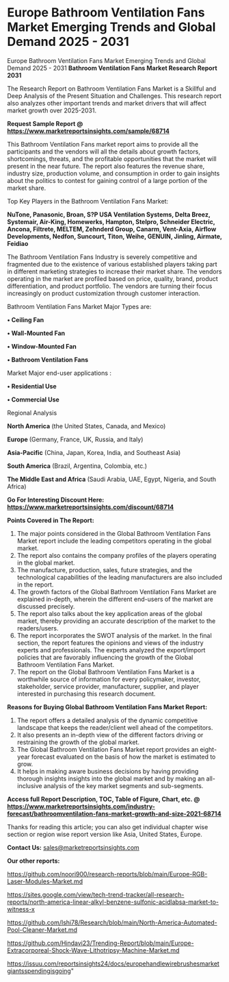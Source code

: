 # Europe Bathroom Ventilation Fans Market Emerging Trends and Global Demand 2025 - 2031
 Europe Bathroom Ventilation Fans Market Emerging Trends and Global Demand 2025 - 2031
<strong>Bathroom Ventilation Fans Market Research Report 2031</strong>

The Research Report on Bathroom Ventilation Fans Market is a Skillful and Deep Analysis of the Present Situation and Challenges. This research report also analyzes other important trends and market drivers that will affect market growth over 2025-2031.

<strong>Request Sample Report @ <a href=https://www.marketreportsinsights.com/sample/68714>https://www.marketreportsinsights.com/sample/68714</a></strong>

This Bathroom Ventilation Fans market report aims to provide all the participants and the vendors will all the details about growth factors, shortcomings, threats, and the profitable opportunities that the market will present in the near future. The report also features the revenue share, industry size, production volume, and consumption in order to gain insights about the politics to contest for gaining control of a large portion of the market share.

Top Key Players in the Bathroom Ventilation Fans Market:

<strong>NuTone, Panasonic, Broan, S?P USA Ventilation Systems, Delta Breez, Systemair, Air-King, Homewerks, Hampton, Stelpro, Schneider Electric, Ancona, Filtrete, MELTEM, Zehnderd Group, Canarm, Vent-Axia, Airflow Developments, Nedfon, Suncourt, Titon, Weihe, GENUIN, Jinling, Airmate, Feidiao</strong>

The Bathroom Ventilation Fans Industry is severely competitive and fragmented due to the existence of various established players taking part in different marketing strategies to increase their market share. The vendors operating in the market are profiled based on price, quality, brand, product differentiation, and product portfolio. The vendors are turning their focus increasingly on product customization through customer interaction.

Bathroom Ventilation Fans Market Major Types are:

<strong>• Ceiling Fan

• Wall-Mounted Fan 

• Window-Mounted Fan

• Bathroom Ventilation Fans</strong>

Market Major end-user applications :

<strong>• Residential Use

• Commercial Use</strong>

Regional Analysis

</u><strong><b>North America</b></strong> (the United States, Canada, and Mexico)

<strong><b>Europe </b></strong>(Germany, France, UK, Russia, and Italy)

<strong><b>Asia-Pacific</b></strong> (China, Japan, Korea, India, and Southeast Asia)

<strong><b>South America</b></strong> (Brazil, Argentina, Colombia, etc.)

<strong><b>The Middle East and Africa</b></strong> (Saudi Arabia, UAE, Egypt, Nigeria, and South Africa)

<strong>Go For Interesting Discount Here: <a href=https://www.marketreportsinsights.com/discount/68714>https://www.marketreportsinsights.com/discount/68714</a></strong>

<strong>Points Covered in The Report:</strong>
<ol>
  <li>The major points considered in the Global Bathroom Ventilation Fans Market report include the leading competitors operating in the global market.</li>
  <li>The report also contains the company profiles of the players operating in the global market.</li>
  <li>The manufacture, production, sales, future strategies, and the technological capabilities of the leading manufacturers are also included in the report.</li>
  <li>The growth factors of the Global Bathroom Ventilation Fans Market are explained in-depth, wherein the different end-users of the market are discussed precisely.</li>
  <li>The report also talks about the key application areas of the global market, thereby providing an accurate description of the market to the readers/users.</li>
  <li>The report incorporates the SWOT analysis of the market. In the final section, the report features the opinions and views of the industry experts and professionals. The experts analyzed the export/import policies that are favorably influencing the growth of the Global Bathroom Ventilation Fans Market.</li>
  <li>The report on the Global Bathroom Ventilation Fans Market is a worthwhile source of information for every policymaker, investor, stakeholder, service provider, manufacturer, supplier, and player interested in purchasing this research document.</li>
</ol>
<strong>Reasons for Buying Global Bathroom Ventilation Fans Market Report:</strong>

<ol>
  <li>The report offers a detailed analysis of the dynamic competitive landscape that keeps the reader/client well ahead of the competitors.</li>
  <li>It also presents an in-depth view of the different factors driving or restraining the growth of the global market.</li>
  <li>The Global Bathroom Ventilation Fans Market report provides an eight-year forecast evaluated on the basis of how the market is estimated to grow.</li>
  <li>It helps in making aware business decisions by having providing thorough insights insights into the global market and by making an all-inclusive analysis of the key market segments and sub-segments.</li>
</ol>
<strong>Access full Report Description, TOC, Table of Figure, Chart, etc. @ <a href=https://www.marketreportsinsights.com/industry-forecast/bathroomventilation-fans-market-growth-and-size-2021-68714>https://www.marketreportsinsights.com/industry-forecast/bathroomventilation-fans-market-growth-and-size-2021-68714</a></strong>


Thanks for reading this article; you can also get individual chapter wise section or region wise report version like Asia, United States, Europe.

<strong>Contact Us:</strong>
sales@marketreportsinsights.com

<strong>Our other reports:</strong>

<a href=https://github.com/noori900/research-reports/blob/main/Europe-RGB-Laser-Modules-Market.md>https://github.com/noori900/research-reports/blob/main/Europe-RGB-Laser-Modules-Market.md</a>

<a href=https://sites.google.com/view/tech-trend-tracker/all-research-reports/north-america-linear-alkyl-benzene-sulfonic-acidlabsa-market-to-witness-x>https://sites.google.com/view/tech-trend-tracker/all-research-reports/north-america-linear-alkyl-benzene-sulfonic-acidlabsa-market-to-witness-x</a>

<a href=https://github.com/Ishi78/Research/blob/main/North-America-Automated-Pool-Cleaner-Market.md>https://github.com/Ishi78/Research/blob/main/North-America-Automated-Pool-Cleaner-Market.md</a>

<a href=https://github.com/Hindavi23/Trending-Report/blob/main/Europe-Extracorporeal-Shock-Wave-Lithotripsy-Machine-Market.md>https://github.com/Hindavi23/Trending-Report/blob/main/Europe-Extracorporeal-Shock-Wave-Lithotripsy-Machine-Market.md</a>

<a href=https://issuu.com/reportsinsights24/docs/europehandlewirebrushesmarketgiantsspendingisgoing>https://issuu.com/reportsinsights24/docs/europehandlewirebrushesmarketgiantsspendingisgoing</a>"
